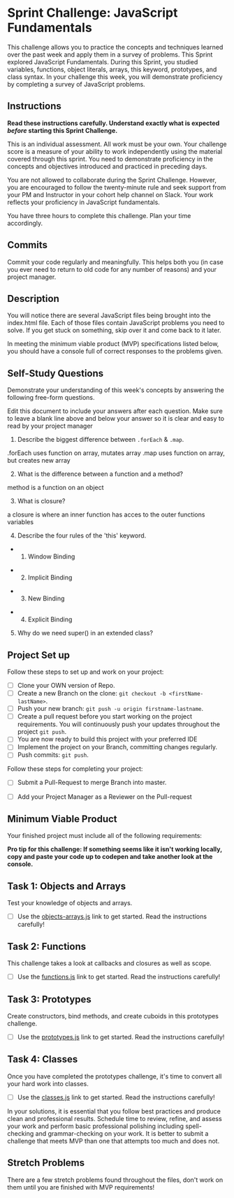 # Sprint Challenge: JavaScript Fundamentals

This challenge allows you to practice the concepts and techniques learned over the past week and apply them in a survey of problems. This Sprint explored JavaScript Fundamentals. During this Sprint, you studied variables, functions, object literals, arrays, this keyword, prototypes, and class syntax. In your challenge this week, you will demonstrate proficiency by completing a survey of JavaScript problems.

## Instructions

**Read these instructions carefully. Understand exactly what is expected _before_ starting this Sprint Challenge.**

This is an individual assessment. All work must be your own. Your challenge score is a measure of your ability to work independently using the material covered through this sprint. You need to demonstrate proficiency in the concepts and objectives introduced and practiced in preceding days.

You are not allowed to collaborate during the Sprint Challenge. However, you are encouraged to follow the twenty-minute rule and seek support from your PM and Instructor in your cohort help channel on Slack. Your work reflects your proficiency in JavaScript fundamentals.

You have three hours to complete this challenge. Plan your time accordingly.

## Commits

Commit your code regularly and meaningfully. This helps both you (in case you ever need to return to old code for any number of reasons) and your project manager.

## Description

You will notice there are several JavaScript files being brought into the index.html file.  Each of those files contain JavaScript problems you need to solve.  If you get stuck on something, skip over it and come back to it later.

In meeting the minimum viable product (MVP) specifications listed below, you should have a console full of correct responses to the problems given.

## Self-Study Questions

Demonstrate your understanding of this week's concepts by answering the following free-form questions.

Edit this document to include your answers after each question. Make sure to leave a blank line above and below your answer so it is clear and easy to read by your project manager

1. Describe the biggest difference between `.forEach` & `.map`.

.forEach uses function on array, mutates array
.map uses function on array, but creates new array


2. What is the difference between a function and a method?

method is a function on an object

3. What is closure?

a closure is where an inner function has acces to the outer functions variables

4. Describe the four rules of the 'this' keyword.

* 1. Window Binding
<!-- Default binding refers to how this is the global context whenever a function is invoked without any of these other rules. If we aren't using a dot and we aren't using call(), apply(), or bind(), our this will be our global object.

Your global context depends on where you're working. If you're in the browser, this will be the window. When programming in strict mode, the global context is undefined. -->

* 2. Implicit Binding

<!-- Whatever to the left of the '.' is what 'this' is referring to -->



* 3. New Binding

<!-- use new to invoke constructor function. new keyword in front of constructor function will create new object.  -->


* 4. Explicit Binding

<!-- call apply bind

The first parameter in call() method sets the "this" value, which is the object, on which the function is invoked upon. In this case, it's the "obj" object above.
The rest of the parameters are the arguments to the actual function.


Similarly to call() method the first parameter in apply() method sets the "this" value 
which is the object upon which the function is invoked. In this case it's the "obj" object
above. The only difference of apply() with the call() method is that the second parameter
of the apply() method accepts the arguments to the actual function as an array.



The first parameter to the bind() method sets the value of "this" in the 
target function when the bound function is called. Please note that the 
value for first parameter is ignored if the bound function is constructed
using the "new" operator.
The rest of the parameters following the first parameter in bind() 
method are passed as arguments which are prepended to the arguments
 provided to the bound function when invoking the target function.
 -->





5. Why do we need super() in an extended class?

<!-- super is the special sauce. Required with extended class. Super obstracts away funky syntaxt we needed with prototype.  -->

## Project Set up

Follow these steps to set up and work on your project:

- [ ] Clone your OWN version of Repo.
- [ ] Create a new Branch on the clone: `git checkout -b <firstName-lastName>`.
- [ ] Push your new branch: `git push -u origin firstname-lastname`.
- [ ] Create a pull request before you start working on the project requirements.  You will continuously push your updates throughout the project `git push`.
- [ ] You are now ready to build this project with your preferred IDE
- [ ] Implement the project on your Branch, committing changes regularly.
- [ ] Push commits: `git push`.

Follow these steps for completing your project:

- [ ] Submit a Pull-Request to merge <firstName-lastName> Branch into master.
- [ ] Add your Project Manager as a Reviewer on the Pull-request



## Minimum Viable Product

Your finished project must include all of the following requirements:

**Pro tip for this challenge: If something seems like it isn't working locally, copy and paste your code up to codepen and take another look at the console.**

## Task 1: Objects and Arrays
Test your knowledge of objects and arrays. 
* [ ] Use the [objects-arrays.js](challenges/objects-arrays.js) link to get started.  Read the instructions carefully!

## Task 2: Functions
This challenge takes a look at callbacks and closures as well as scope. 
* [ ] Use the [functions.js](challenges/functions.js) link to get started. Read the instructions carefully!

## Task 3: Prototypes
Create constructors, bind methods, and create cuboids in this prototypes challenge.
* [ ] Use the [prototypes.js](challenges/prototypes.js) link to get started. Read the instructions carefully!

## Task 4: Classes
Once you have completed the prototypes challenge, it's time to convert all your hard work into classes.
* [ ] Use the [classes.js](challenges/classes.js) link to get started. Read the instructions carefully!

In your solutions, it is essential that you follow best practices and produce clean and professional results. Schedule time to review, refine, and assess your work and perform basic professional polishing including spell-checking and grammar-checking on your work. It is better to submit a challenge that meets MVP than one that attempts too much and does not.

## Stretch Problems

There are a few stretch problems found throughout the files, don't work on them until you are finished with MVP requirements!






